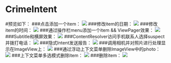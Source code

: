 # CrimeIntent
#预览如下：
###点击添加一个item：
![](https://raw.githubusercontent.com/Pr-Jiang/CrimeIntent/master/previewgif/addItem.gif)
###修改item的日期：
![](https://raw.githubusercontent.com/Pr-Jiang/CrimeIntent/master/previewgif/CrimeIntent2.gif)
###修改item的时间：
![](https://raw.githubusercontent.com/Pr-Jiang/CrimeIntent/master/previewgif/CrimeIntent3.gif)
###通过操作栏menu添加一个item && ViewPager效果：
![](https://raw.githubusercontent.com/Pr-Jiang/CrimeIntent/master/previewgif/CrimeIntent4-viewPager.gif)
###Subtitle和横屏效果：
![](https://raw.githubusercontent.com/Pr-Jiang/CrimeIntent/master/previewgif/CrimeIntent5.gif)
###ContentResolver访问手机联系人选择suspect并拨打电话：
![](https://raw.githubusercontent.com/Pr-Jiang/CrimeIntent/master/previewgif/ChooseAContact.gif)
###隐式Intent发送报告：
![](https://raw.githubusercontent.com/Pr-Jiang/CrimeIntent/master/previewgif/sendReportBtn.gif)
###调用相机并对照片进行处理显示在ImageView上：
![](https://raw.githubusercontent.com/Pr-Jiang/CrimeIntent/master/previewgif/camera.gif)
###通过浮动上下文菜单删除ImageView中的photo：
![](https://raw.githubusercontent.com/Pr-Jiang/CrimeIntent/master/previewgif/deletePhoto.gif)
###上下文菜单多选模式删除item：
![](https://raw.githubusercontent.com/Pr-Jiang/CrimeIntent/master/previewgif/contextMenu.gif)
###删除item：
![](https://raw.githubusercontent.com/Pr-Jiang/CrimeIntent/master/previewgif/deleteButton.gif)





